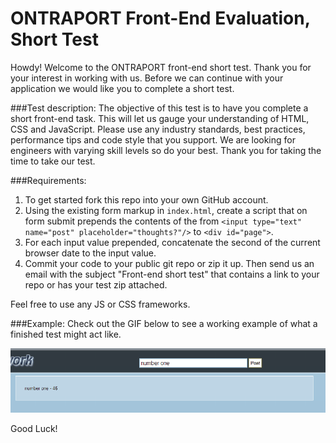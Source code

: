 ONTRAPORT Front-End Evaluation, Short Test
=============================

Howdy! Welcome to the ONTRAPORT front-end short test. Thank you for your interest in working with us.
Before we can continue with your application we would like you to complete a short test.  


###Test description:
The objective of this test is to have you complete a short front-end task. This will let 
us gauge your understanding of HTML, CSS and JavaScript. Please use any industry standards, best practices, performance tips and 
code style that you support. We are looking for engineers with varying skill levels so do your best.
Thank you for taking the time to take our test.

###Requirements:
1. To get started fork this repo into your own GitHub account. 
2. Using the existing form markup in `index.html`, create a script that on form submit 
   prepends the contents of the from `<input type="text" name="post" placeholder="thoughts?"/>` 
   to `<div id="page">`. 
3. For each input value prepended, concatenate the second of the current browser date to 
   the input value.
4. Commit your code to your public git repo or zip it up. Then send us an email with the subject 
   "Front-end short test" that contains a link to your repo or has your test zip attached.

Feel free to use any JS or CSS frameworks.

###Example:
Check out the GIF below to see a working example of what a finished test might act like. 

![](steps.gif)

Good Luck!